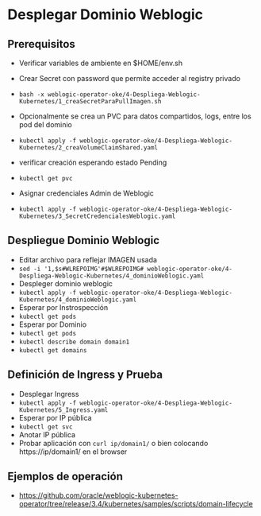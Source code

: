 # Desplegar Dominio Weblogic

## Prerequisitos
- Verificar variables de ambiente en $HOME/env.sh
- Crear Secret con password que permite acceder al registry privado
- `bash -x weblogic-operator-oke/4-Despliega-Weblogic-Kubernetes/1_creaSecretParaPullImagen.sh`

- Opcionalmente se crea un PVC para datos compartidos, logs, entre los pod del dominio
- `kubectl apply -f weblogic-operator-oke/4-Despliega-Weblogic-Kubernetes/2_creaVolumeClaimShared.yaml`
- verificar creación esperando estado Pending
- `kubectl get pvc`

- Asignar credenciales Admin de Weblogic
- `kubectl apply -f weblogic-operator-oke/4-Despliega-Weblogic-Kubernetes/3_SecretCredencialesWeblogic.yaml`

## Despliegue Dominio Weblogic

- Editar archivo para reflejar IMAGEN usada
- `sed -i '1,$s#WLREPOIMG'#$WLREPOIMG# weblogic-operator-oke/4-Despliega-Weblogic-Kubernetes/4_dominioWeblogic.yaml `
- Despleger dominio weblogic
- `kubectl apply -f weblogic-operator-oke/4-Despliega-Weblogic-Kubernetes/4_dominioWeblogic.yaml`
- Esperar por Instrospección
- `kubectl get pods`
- Esperar por Dominio
- `kubectl get pods`
- `kubectl describe domain domain1`
- `kubectl get domains`

## Definición de Ingress y Prueba

- Desplegar Ingress
- `kubectl apply -f weblogic-operator-oke/4-Despliega-Weblogic-Kubernetes/5_Ingress.yaml`
- Esperar por IP pública
- `kubectl get svc`
- Anotar IP pública
- Probar aplicación con `curl ip/domain1/` o bien colocando  https://ip/domain1/ en el browser

## Ejemplos de operación
- https://github.com/oracle/weblogic-kubernetes-operator/tree/release/3.4/kubernetes/samples/scripts/domain-lifecycle
